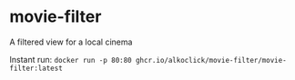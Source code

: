 # movie-filter

A filtered view for a local cinema

Instant run: `docker run -p 80:80 ghcr.io/alkoclick/movie-filter/movie-filter:latest`
